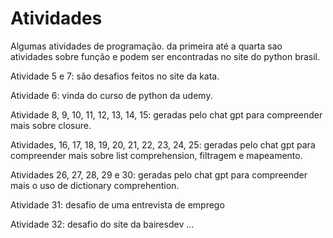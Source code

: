 # Atividades
Algumas atividades de programação.
da primeira até a quarta sao atividades sobre função e podem ser encontradas no site do python brasil.

Atividade 5 e 7: são desafios feitos no site da kata.

Atividade 6: vinda do curso de python da udemy.

Atividade 8, 9, 10, 11, 12, 13, 14, 15: geradas pelo chat gpt para compreender mais sobre closure.


Atividades, 16, 17, 18, 19, 20, 21, 22, 23, 24, 25: geradas pelo chat gpt para compreender mais sobre list comprehension, filtragem e mapeamento.

Atividades 26, 27, 28, 29 e 30: geradas pelo chat gpt para compreender mais o uso de dictionary comprehention.

Atividade 31: desafio de uma entrevista de emprego

Atividade 32: desafio do site da bairesdev
...